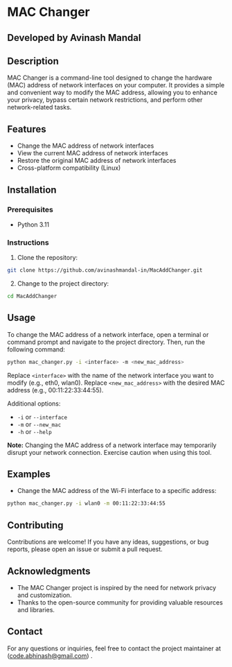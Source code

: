 # MAC Changer

## Developed by Avinash Mandal

## Description

MAC Changer is a command-line tool designed to change the hardware (MAC) address of network interfaces on your computer. It provides a simple and convenient way to modify the MAC address, allowing you to enhance your privacy, bypass certain network restrictions, and perform other network-related tasks.

## Features

- Change the MAC address of network interfaces
- View the current MAC address of network interfaces
- Restore the original MAC address of network interfaces
- Cross-platform compatibility (Linux)

## Installation

### Prerequisites

- Python 3.11

### Instructions

1. Clone the repository:

```bash
git clone https://github.com/avinashmandal-in/MacAddChanger.git
```

2. Change to the project directory:

```bash
cd MacAddChanger
```

## Usage

To change the MAC address of a network interface, open a terminal or command prompt and navigate to the project directory. Then, run the following command:

```bash
python mac_changer.py -i <interface> -m <new_mac_address>
```

Replace `<interface>` with the name of the network interface you want to modify (e.g., eth0, wlan0). Replace `<new_mac_address>` with the desired MAC address (e.g., 00:11:22:33:44:55).

Additional options:

- `-i` or `--interface`
- `-m` or `--new_mac`
- `-h` or `--help`

**Note:** Changing the MAC address of a network interface may temporarily disrupt your network connection. Exercise caution when using this tool.

## Examples

- Change the MAC address of the Wi-Fi interface to a specific address:

```bash
python mac_changer.py -i wlan0 -m 00:11:22:33:44:55
```

## Contributing

Contributions are welcome! If you have any ideas, suggestions, or bug reports, please open an issue or submit a pull request.

## Acknowledgments

- The MAC Changer project is inspired by the need for network privacy and customization.
- Thanks to the open-source community for providing valuable resources and libraries.

## Contact

For any questions or inquiries, feel free to contact the project maintainer at (code.abhinash@gmail.com) [](mailto:code.abhinash@gmail.com).
